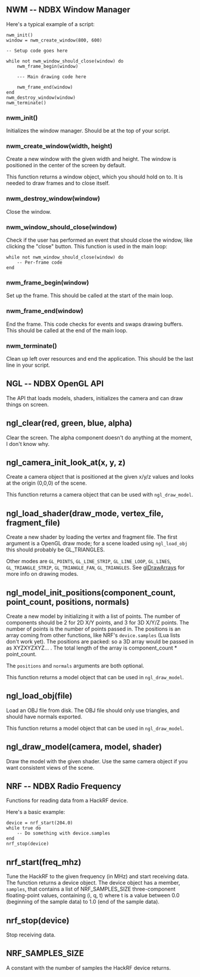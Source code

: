 ## NWM -- NDBX Window Manager

Here's a typical example of a script:

    nwm_init()
    window = nwm_create_window(800, 600)

    -- Setup code goes here

    while not nwm_window_should_close(window) do
        nwm_frame_begin(window)

        --- Main drawing code here

        nwm_frame_end(window)
    end
    nwm_destroy_window(window)
    nwm_terminate()


### nwm_init()
Initializes the window manager. Should be at the top of your script.

### nwm_create_window(width, height)
Create a new window with the given width and height. The window is positioned in the center of the screen by default.

This function returns a window object, which you should hold on to. It is needed to draw frames and to close itself.

### nwm_destroy_window(window)
Close the window.

### nwm_window_should_close(window)
Check if the user has performed an event that should close the window, like clicking the "close" button.
This function is used in the main loop:

    while not nwm_window_should_close(window) do
        -- Per-frame code
    end

### nwm_frame_begin(window)
Set up the frame. This should be called at the start of the main loop.

### nwm_frame_end(window)
End the frame. This code checks for events and swaps drawing buffers. This should be called at the end of the main loop.

### nwm_terminate()
Clean up left over resources and end the application. This should be the last line in your script.

## NGL -- NDBX OpenGL API
The API that loads models, shaders, initializes the camera and can draw things on screen.

## ngl_clear(red, green, blue, alpha)
Clear the screen. The alpha component doesn't do anything at the moment, I don't know why.

## ngl_camera_init_look_at(x, y, z)
Create a camera object that is positioned at the given x/y/z values and looks at
the origin (0,0,0) of the scene.

This function returns a camera object that can be used with `ngl_draw_model`.

## ngl_load_shader(draw_mode, vertex_file, fragment_file)
Create a new shader by loading the vertex and fragment file. The first argument is a OpenGL draw mode;
for a scene loaded using `ngl_load_obj` this should probably be GL_TRIANGLES.

Other modes are `GL_POINTS`, `GL_LINE_STRIP`, `GL_LINE_LOOP`, `GL_LINES`, `GL_TRIANGLE_STRIP`, `GL_TRIANGLE_FAN`, `GL_TRIANGLES`. See [glDrawArrays](https://www.opengl.org/sdk/docs/man3/xhtml/glDrawArrays.xml) for more info on drawing modes.

## ngl_model_init_positions(component_count, point_count, positions, normals)
Create a new model by initializing it with a list of points. The number of components should be 2 for 2D X/Y points, and 3 for 3D X/Y/Z points. The number of points is the number of points passed in. The positions is an array coming from other functions, like NRF's `device.samples` (Lua lists don't work yet). The positions are packed: so a 3D array would be passed in as XYZXYZXYZ... . The total length of the array is component_count * point_count.

The `positions` and `normals` arguments are both optional.

This function returns a model object that can be used in `ngl_draw_model`.

## ngl_load_obj(file)
Load an OBJ file from disk. The OBJ file should only use triangles, and should have normals exported.

This function returns a model object that can be used in `ngl_draw_model`.

## ngl_draw_model(camera, model, shader)
Draw the model with the given shader. Use the same camera object if you want consistent views of the scene.

## NRF -- NDBX Radio Frequency
Functions for reading data from a HackRF device.

Here's a basic example:

    device = nrf_start(204.0)
    while true do
        -- Do something with device.samples
    end
    nrf_stop(device)

## nrf_start(freq_mhz)
Tune the HackRF to the given frequency (in MHz) and start receiving data. The function returns a device object. The device object has a member, `samples`, that contains a list of NRF_SAMPLES_SIZE three-component floating-point values, containing (i, q, t) where t is a value between 0.0 (beginning of the sample data) to 1.0 (end of the sample data).

## nrf_stop(device)
Stop receiving data.

## NRF_SAMPLES_SIZE
A constant with the number of samples the HackRF device returns.
